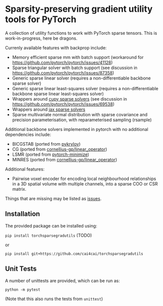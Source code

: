 # Sparsity-preserving gradient utility tools for PyTorch
A collection of utility functions to work with PyTorch sparse tensors. This is work-in-progress, here be dragons.

Currenly available features with backprop include:
- Memory efficient sparse mm with batch support (workaround for https://github.com/pytorch/pytorch/issues/41128)
- Sparse triangular solver with batch support (see discussion in https://github.com/pytorch/pytorch/issues/87358)
- Generic sparse linear solver (requires a non-differentiable backbone sparse solver)
- Generic sparse linear least-squares solver (requires a non-differentiable backbone sparse linear least-squares solver)
- Wrappers around [cupy sparse solvers](https://docs.cupy.dev/en/stable/reference/scipy_sparse_linalg.html#solving-linear-problems) (see discussion in https://github.com/pytorch/pytorch/issues/69538)
- Wrappers around [jax sparse solvers](https://jax.readthedocs.io/en/latest/jax.scipy.html#module-jax.scipy.sparse.linalg)
- Sparse multivariate normal distribution with sparse covariance and precision parameterisation, with reparameterised sampling (rsample)

Additional backbone solvers implemented in pytorch with no additional dependencies include:
- BICGSTAB (ported from [pykrylov](https://github.com/PythonOptimizers/pykrylov))
- CG (ported from [cornellius-gp/linear_operator](https://github.com/cornellius-gp/linear_operator))
- LSMR (ported from [pytorch-minimize](https://github.com/rfeinman/pytorch-minimize))
- MINRES (ported from [cornellius-gp/linear_operator](https://github.com/cornellius-gp/linear_operator))

Additional features:
- Pairwise voxel encoder for encoding local neighbourhood relationships in a 3D spatial volume with multiple channels, into a sparse COO or CSR matrix.

Things that are missing may be listed as [issues](https://github.com/cai4cai/torchsparsegradutils/issues).

## Installation
The provided package can be installed using:

`pip install torchsparsegradutils` (TODO)

or

`pip install git+https://github.com/cai4cai/torchsparsegradutils`

## Unit Tests
A number of unittests are provided, which can be run as:

```
python -m pytest
```
 (Note that this also runs the tests from `unittest`)
